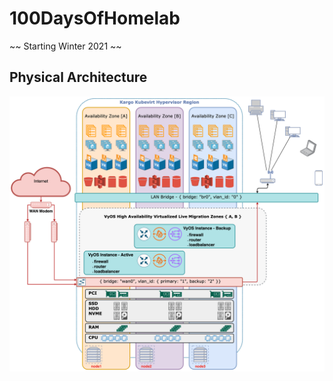 # 100DaysOfHomelab
~~ Starting Winter 2021 ~~

## Physical Architecture
![lasvg](https://raw.githubusercontent.com/ContainerCraft/100DaysOfHomelab/main/web/drawio/100Days.png)
